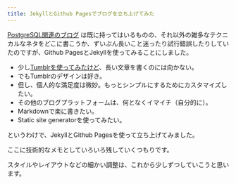 ```yaml
---
title: JekyllとGithub Pagesでブログを立ち上げてみた
---
```


[PostgreSQL関連のブログ](http://pgsqldeepdive.blogspot.jp/) は既に持ってはいるものの、それ以外の雑多なテクニカルなネタをどこに書こうか、ずいぶん長いこと迷ったり試行錯誤したりしていたのですが、Github PagesとJekyllを使ってみることにしました。

* 少し[Tumblrを使ってみたけど](https://snaga2003.tumblr.com/)、長い文章を書くのには向かない。
* でもTumblrのデザインは好き。
* 但し、個人的な満足度は微妙。もっとシンプルにするためにカスタマイズしたい。
* その他のブログプラットフォームは、何となくイマイチ（自分的に）。
* Markdownで楽に書きたい。
* Static site generatorを使ってみたい。

というわけで、JekyllとGithub Pagesを使って立ち上げてみました。

ここに技術的なメモとしていろいろ残していくつもりです。

スタイルやレイアウトなどの細かい調整は、これから少しずつしていこうと思います。
